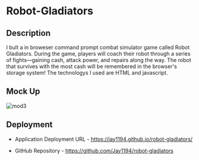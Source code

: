 # Robot-Gladiators

## Description
I bult a in broweser command prompt combat simulator game called Robot Gladiators. During the game, players will coach their 
robot through a series of fights—gaining cash, attack power, and repairs along the way. The robot that 
survives with the most cash will be remembered in the browser's storage system! The technologys I used are HTML and javascript.

## Mock Up
![mod3](https://github.com/Jay1194/robot-gladiators/assets/105843570/12d54702-b04c-4bec-990c-b73bccf2f709)

## Deployment

* Application Deployment URL - https://jay1194.github.io/robot-gladiators/

*  GitHub Repository - https://github.com/Jay1194/robot-gladiators

